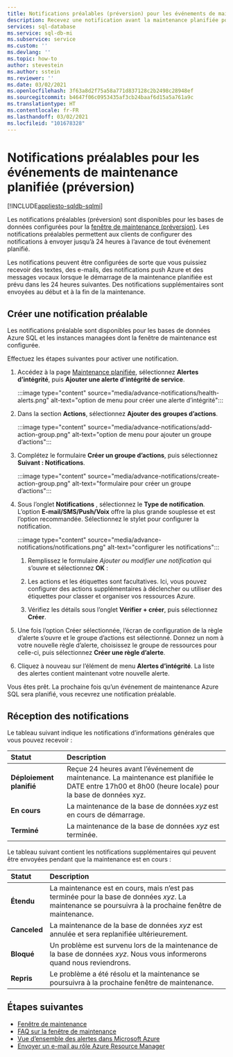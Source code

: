 ```yaml
---
title: Notifications préalables (préversion) pour les événements de maintenance planifiée
description: Recevez une notification avant la maintenance planifiée pour Azure SQL Database ou Azure SQL Managed Instance.
services: sql-database
ms.service: sql-db-mi
ms.subservice: service
ms.custom: ''
ms.devlang: ''
ms.topic: how-to
author: stevestein
ms.author: sstein
ms.reviewer: ''
ms.date: 03/02/2021
ms.openlocfilehash: 3f63a8d2f75a58a771d837128c2b2498c28948ef
ms.sourcegitcommit: b4647f06c0953435af3cb24baaf6d15a5a761a9c
ms.translationtype: HT
ms.contentlocale: fr-FR
ms.lasthandoff: 03/02/2021
ms.locfileid: "101678328"
---
```

# <a name="advance-notifications-for-planned-maintenance-events-preview"></a>Notifications préalables pour les événements de maintenance planifiée (préversion)
[!INCLUDE[appliesto-sqldb-sqlmi](../includes/appliesto-sqldb-sqlmi.md)]

Les notifications préalables (préversion) sont disponibles pour les bases de données configurées pour la [fenêtre de maintenance (préversion)](maintenance-window.md). Les notifications préalables permettent aux clients de configurer des notifications à envoyer jusqu’à 24 heures à l’avance de tout événement planifié.

Les notifications peuvent être configurées de sorte que vous puissiez recevoir des textes, des e-mails, des notifications push Azure et des messages vocaux lorsque le démarrage de la maintenance planifiée est prévu dans les 24 heures suivantes. Des notifications supplémentaires sont envoyées au début et à la fin de la maintenance.


## <a name="create-an-advance-notification"></a>Créer une notification préalable

Les notifications préalable sont disponibles pour les bases de données Azure SQL et les instances managées dont la fenêtre de maintenance est configurée. 

Effectuez les étapes suivantes pour activer une notification.  

1. Accédez à la page [Maintenance planifiée](https://portal.azure.com/#blade/Microsoft_Azure_Health/AzureHealthBrowseBlade/plannedMaintenance), sélectionnez **Alertes d’intégrité**, puis **Ajouter une alerte d’intégrité de service**.

    :::image type="content" source="media/advance-notifications/health-alerts.png" alt-text="option de menu pour créer une alerte d’intégrité":::

2. Dans la section **Actions**, sélectionnez **Ajouter des groupes d’actions**. 

    :::image type="content" source="media/advance-notifications/add-action-group.png" alt-text="option de menu pour ajouter un groupe d’actions":::

3. Complétez le formulaire **Créer un groupe d’actions**, puis sélectionnez **Suivant : Notifications**.  

    :::image type="content" source="media/advance-notifications/create-action-group.png" alt-text="formulaire pour créer un groupe d’actions":::

1. Sous l’onglet **Notifications** , sélectionnez le **Type de notification**. L’option **E-mail/SMS/Push/Voix** offre la plus grande souplesse et est l’option recommandée. Sélectionnez le stylet pour configurer la notification.  

    :::image type="content" source="media/advance-notifications/notifications.png" alt-text="configurer les notifications":::



   1. Remplissez le formulaire *Ajouter ou modifier une notification* qui s’ouvre et sélectionnez **OK** : 

   2. Les actions et les étiquettes sont facultatives. Ici, vous pouvez configurer des actions supplémentaires à déclencher ou utiliser des étiquettes pour classer et organiser vos ressources Azure. 

   4. Vérifiez les détails sous l’onglet **Vérifier + créer**, puis sélectionnez **Créer**. 

7. Une fois l’option Créer sélectionnée, l’écran de configuration de la règle d’alerte s’ouvre et le groupe d’actions est sélectionné. Donnez un nom à votre nouvelle règle d’alerte, choisissez le groupe de ressources pour celle-ci, puis sélectionnez **Créer une règle d’alerte**. 

8. Cliquez à nouveau sur l’élément de menu **Alertes d’intégrité**. La liste des alertes contient maintenant votre nouvelle alerte. 


Vous êtes prêt. La prochaine fois qu’un événement de maintenance Azure SQL sera planifié, vous recevrez une notification préalable.

## <a name="receiving-notifications"></a>Réception des notifications

Le tableau suivant indique les notifications d’informations générales que vous pouvez recevoir : 

|Statut|Description|
|:---|:---|
|**Déploiement planifié**| Reçue 24 heures avant l’événement de maintenance. La maintenance est planifiée le DATE entre 17h00 et 8h00 (heure locale) pour la base de données xyz.|
|**En cours** | La maintenance de la base de données *xyz* est en cours de démarrage.| 
|**Terminé** | La maintenance de la base de données *xyz* est terminée. |

Le tableau suivant contient les notifications supplémentaires qui peuvent être envoyées pendant que la maintenance est en cours : 

|Statut|Description|
|:---|:---|
|**Étendu** | La maintenance est en cours, mais n’est pas terminée pour la base de données *xyz*. La maintenance se poursuivra à la prochaine fenêtre de maintenance.| 
|**Canceled**| La maintenance de la base de données *xyz* est annulée et sera replanifiée ultérieurement. |
|**Bloqué**|Un problème est survenu lors de la maintenance de la base de données *xyz*. Nous vous informerons quand nous reviendrons.| 
|**Repris**|Le problème a été résolu et la maintenance se poursuivra à la prochaine fenêtre de maintenance.|


## <a name="next-steps"></a>Étapes suivantes

- [Fenêtre de maintenance](maintenance-window.md)
- [FAQ sur la fenêtre de maintenance](maintenance-window-faq.yml)
- [Vue d’ensemble des alertes dans Microsoft Azure](../../azure-monitor/platform/alerts-overview.md)
- [Envoyer un e-mail au rôle Azure Resource Manager](../../azure-monitor/platform/action-groups.md#email-azure-resource-manager-role)